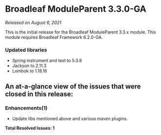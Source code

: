 # Broadleaf ModuleParent 3.3.0-GA

_Released on August 6, 2021_

This is the initial release for the Broadleaf ModuleParent 3.3.x module. This module requires Broadleaf Framework 6.2.0-GA.

### Updated libraries

- Spring instrument and test to 5.3.8
- Jackson to 2.11.3
- Lombok to 1.18.16


## An at-a-glance view of the issues that were closed in this release:

### Enhancements(1)
- Update libs mentioned above and various maven plugins.

**Total Resolved Issues: 1**
